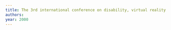```yaml
---
title: The 3rd international conference on disability, virtual reality and associated technologies.
authors: 
year: 2000
---
```


